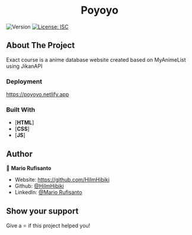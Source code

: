 <h1 align="center">Poyoyo</h1>
<p>
  <img alt="Version" src="https://img.shields.io/badge/version-1.0.0-blue.svg?cacheSeconds=2592000" />
  <a href="#" target="_blank">
    <img alt="License: ISC" src="https://img.shields.io/badge/License-ISC-yellow.svg" />
  </a>
</p>

## About The Project

Exact course is a anime database website created based on MyAnimeList using JikanAPI

### Deployment

https://poyoyo.netlify.app

### Built With

- [**HTML**]
- [**CSS**]
- [**JS**]

## Author

👤 **Mario Rufisanto**

- Website: https://github.com/HiImHibiki
- Github: [@HiImHibiki](https://github.com/HiImHibiki)
- LinkedIn: [@Mario Rufisanto](https://www.linkedin.com/in/mario-rufisanto-a8817a202/)

## Show your support

Give a ⭐️ if this project helped you!
